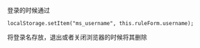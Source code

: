 登录的时候通过
```
localStorage.setItem("ms_username", this.ruleForm.username);
```
将登录名存放，退出或者关闭浏览器的时候将其删除